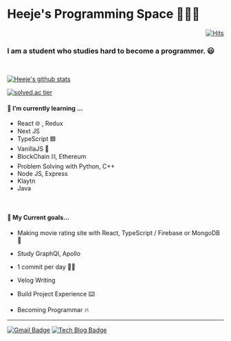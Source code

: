 # Heeje's Programming Space 🧑🏻‍💻



<div align=right>

  [![Hits](https://hits.seeyoufarm.com/api/count/incr/badge.svg?url=https%3A%2F%2Fgithub.com%2Fgjbae1212%2Fhit-counter&count_bg=%23003C8F&title_bg=%23FF5722&icon=counter-strike.svg&icon_color=%23FFEB3B&title=hits&edge_flat=false)](https://hits.seeyoufarm.com)

  </div>

### I am a student who studies hard to become a programmer. 😃

</br>

[![Heeje's github stats](https://github-readme-stats.vercel.app/api?username=holim0)](https://github.com/anuraghazra/github-readme-stats)

[![solved.ac tier](http://mazassumnida.wtf/api/generate_badge?boj=holim0)](https://solved.ac/holim0)





#### **🌱 I’m currently learning ...**

- React 🌐 , Redux
- Next JS
- TypeScript 🟦
- VanillaJS 🍨
- BlockChain ⛓, Ethereum
- Problem Solving with Python, C++
- Node JS, Express
- Klaytn
- Java

</br>



#### **🎯 My Current goals...**

- Making movie rating site with React, TypeScript / Firebase or MongoDB :hammer:

- Study GraphQl, Apollo

- 1 commit per day 👍🏻

- Velog Writing

- Build Project Experience ⌨️

- Becoming Programmar 🔥

  



---

  [![Gmail Badge](https://img.shields.io/badge/Gmail-d14836?style=flat-square&logo=Gmail&logoColor=white&link=mailto:holim1226@gmail.com)](mailto:holim1226@gmail.com) [![Tech Blog Badge](http://img.shields.io/badge/-Tech%20blog-black?style=flat-square&logo=github&link=https://velog.io/@holim0)](https://velog.io/@holim0)











<!--
**holim0/holim0** is a ✨ _special_ ✨ repository because its `README.md` (this file) appears on your GitHub profile.

Here are some ideas to get you started:

- 🔭 I’m currently working on ...
- 🌱 I’m currently learning ...
- 👯 I’m looking to collaborate on ...
- 🤔 I’m looking for help with ...
- 💬 Ask me about ...
- 📫 How to reach me: ...
- 😄 Pronouns: ...
- ⚡ Fun fact: ...
-->
